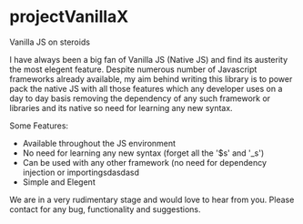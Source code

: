 # projectVanillaX
Vanilla JS on steroids

I have always been a big fan of Vanilla JS (Native JS) and find its austerity the most elegent feature. Despite numerous number of Javascript frameworks already available, my aim behind writing this library is to power pack the native JS with all those features which any developer uses on a day to day basis removing the dependency of any such framework or libraries and its native so need for learning any new syntax.

Some Features:
- Available throughout the JS environment
- No need for learning any new syntax (forget all the '$s' and '_s')
- Can be used with any other framework (no need for dependency injection or importingsdasdasd
- Simple and Elegent

We are in a very rudimentary stage and would love to hear from you. Please contact for any bug, functionality and suggestions.

